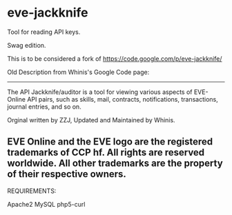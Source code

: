 # eve-jackknife
Tool for reading API keys.

Swag edition.

This is to be considered a fork of https://code.google.com/p/eve-jackknife/

Old Description from Whinis's Google Code page:

--------------------------------------------------------------------------------------
The API Jackknife/auditor is a tool for viewing various aspects of EVE-Online API pairs, such as skills, mail, contracts, notifications, transactions, journal entries, and so on.

Orginal written by ZZJ, Updated and Maintained by Whinis.

EVE Online and the EVE logo are the registered trademarks of CCP hf. All rights are reserved worldwide. All other trademarks are the property of their respective owners.
-------------------------------------------------------------------------------------

REQUIREMENTS:

Apache2
MySQL
php5-curl
